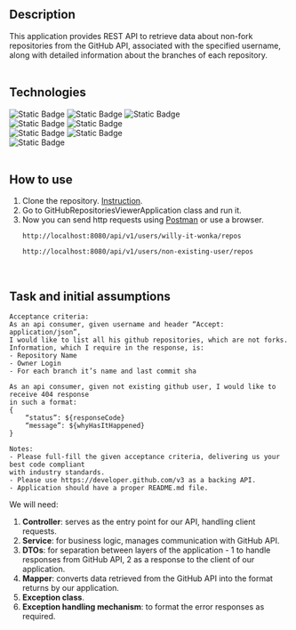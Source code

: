 ## Description
This application provides REST API to retrieve data about non-fork repositories from the GitHub API, associated with the specified username, along with detailed information about the branches of each repository.
</br></br>

## Technologies
![Static Badge](https://img.shields.io/badge/Java-21-blue?style=for-the-badge&labelColor=black) ![Static Badge](https://img.shields.io/badge/Spring_Boot-3.3.2-blue?style=for-the-badge&labelColor=black) ![Static Badge](https://img.shields.io/badge/maven-3.9.6-blue?style=for-the-badge&labelColor=black) </br>
![Static Badge](https://img.shields.io/badge/GitHub_API-3-blue?style=for-the-badge&labelColor=black) ![Static Badge](https://img.shields.io/badge/webclient-black?style=for-the-badge) </br>
![Static Badge](https://img.shields.io/badge/rest_api-black?style=for-the-badge) ![Static Badge](https://img.shields.io/badge/json-black?style=for-the-badge) </br>
![Static Badge](https://img.shields.io/badge/chat_gtp-4-blue?style=for-the-badge&labelColor=black)
</br></br>

## How to use
1. Clone the repository. [Instruction](https://www.jetbrains.com/help/idea/set-up-a-git-repository.html#clone-repo).
2. Go to GitHubRepositoriesViewerApplication class and run it.
3. Now you can send http requests using [Postman](https://www.postman.com) or use a browser.
   ```
   http://localhost:8080/api/v1/users/willy-it-wonka/repos
   ```
   ```
   http://localhost:8080/api/v1/users/non-existing-user/repos
   ```
</br>

## Task and initial assumptions
```
Acceptance criteria:
As an api consumer, given username and header “Accept: application/json”,
I would like to list all his github repositories, which are not forks.
Information, which I require in the response, is:
- Repository Name
- Owner Login
- For each branch it’s name and last commit sha

As an api consumer, given not existing github user, I would like to receive 404 response
in such a format:
{
    “status”: ${responseCode}
    “message”: ${whyHasItHappened}
}

Notes:
- Please full-fill the given acceptance criteria, delivering us your best code compliant
with industry standards.
- Please use https://developer.github.com/v3 as a backing API.
- Application should have a proper README.md file.
```
We will need:
  1. **Controller**: serves as the entry point for our API, handling client requests.
  2. **Service**: for business logic, manages communication with GitHub API.
  3. **DTOs**: for separation between layers of the application - 1 to handle responses from GitHub API, 2 as a response to the client of our application.
  4. **Mapper**: converts data retrieved from the GitHub API into the format returns by our application.
  5. **Exception class**.
  6. **Exception handling mechanism**: to format the error responses as required.
